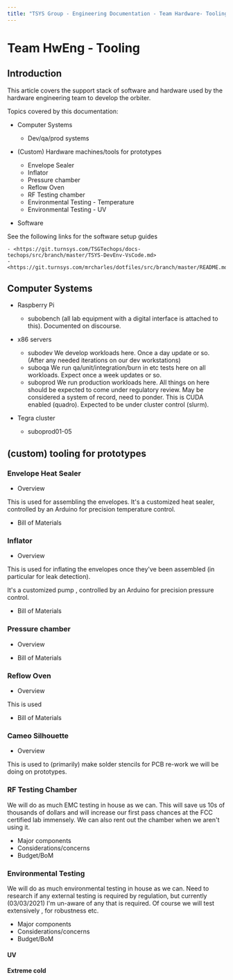 ```yaml
---
title: "TSYS Group - Engineering Documentation - Team Hardware- Tooling"
---
```

# Team HwEng - Tooling


## Introduction

This article covers the support stack of software and hardware used by the hardware engineering
team to develop the orbiter.

Topics covered by this documentation:

* Computer Systems
  * Dev/qa/prod systems

* (Custom) Hardware machines/tools for prototypes
  * Envelope Sealer
  * Inflator
  * Pressure chamber
  * Reflow Oven
  * RF Testing chamber
  * Environmental Testing - Temperature
  * Environmental Testing - UV

* Software

See the following links for the software setup guides

	- <https://git.turnsys.com/TSGTechops/docs-techops/src/branch/master/TSYS-DevEnv-VsCode.md>
	- <https://git.turnsys.com/mrcharles/dotfiles/src/branch/master/README.md>


## Computer Systems

* Raspberry Pi
  * subobench (all lab equipment with a digital interface is attached to this). Documented on discourse.

* x86 servers
  * subodev We develop workloads here. Once a day update or so. (After any needed iterations on our dev workstations)
  * suboqa We run qa/unit/integration/burn in etc tests here on all workloads. Expect once a week updates or so.
  * suboprod We run production workloads here. All things on here should be expected to come under regulatory review. May be considered a system of record, need to ponder. This is CUDA enabled (quadro). Expected to be under cluster control (slurm).

* Tegra cluster
  * suboprod01-05

## (custom) tooling for prototypes

### Envelope Heat Sealer

* Overview

This is used for assembling the envelopes. It's a customized heat sealer, controlled by an Arduino for precision temperature control.

* Bill of Materials

### Inflator

* Overview

This is used for inflating the envelopes once they've been assembled (in particular for leak detection).

It's a customized pump , controlled by an Arduino for precision pressure control.

* Bill of Materials

### Pressure chamber

* Overview

* Bill of Materials

### Reflow Oven

* Overview

This is used 

* Bill of Materials

### Cameo Silhouette 

* Overview

This is used to (primarily) make solder stencils for PCB re-work we will be doing on prototypes.

### RF Testing Chamber

We will do as much EMC testing in house as we can. This will save us 10s of thousands of dollars
and will increase our first pass chances at the FCC certified lab immensely. We can also rent out the chamber when we aren't using it.

* Major components
* Considerations/concerns
* Budget/BoM

### Environmental Testing

We will do as much environmental testing in house as we can. Need to research if any external testing is required by regulation, but currently (03/03/2021) I'm un-aware of any that is required.
Of course we will test extensively , for robustness etc.

* Major components
* Considerations/concerns
* Budget/BoM

#### UV

#### Extreme cold


